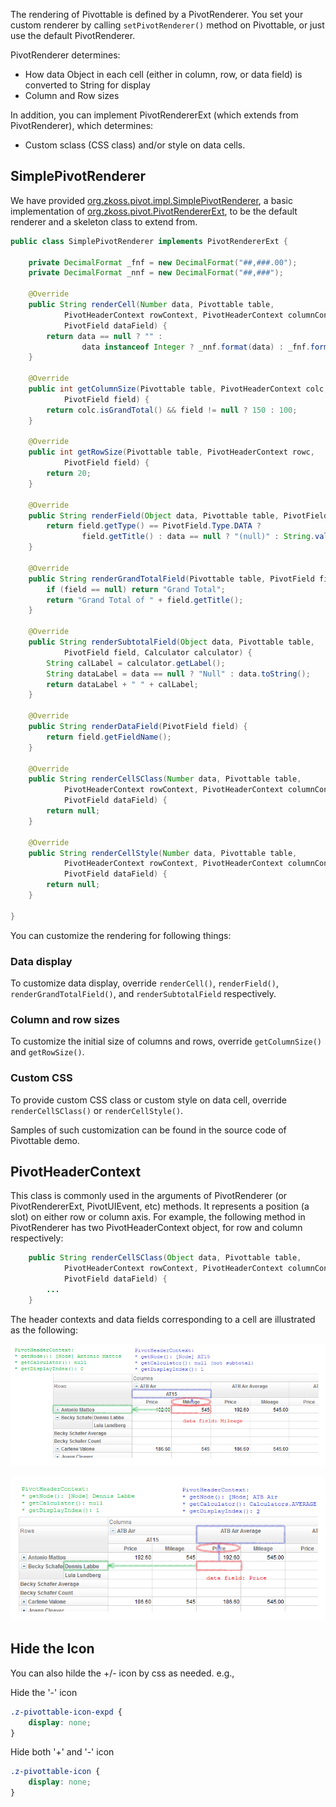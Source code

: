 

The rendering of Pivottable is defined by a PivotRenderer. You set your
custom renderer by calling `setPivotRenderer()` method on Pivottable, or
just use the default PivotRenderer.

PivotRenderer determines:

- How data Object in each cell (either in column, row, or data field) is
  converted to String for display
- Column and Row sizes

In addition, you can implement PivotRendererExt (which extends from
PivotRenderer), which determines:

- Custom sclass (CSS class) and/or style on data cells.

## SimplePivotRenderer

We have provided
[org.zkoss.pivot.impl.SimplePivotRenderer](https://www.zkoss.org/javadoc/latest/zkpvt/org/zkoss/pivot/impl/SimplePivotRenderer.html),
a basic implementation of
[org.zkoss.pivot.PivotRendererExt](https://www.zkoss.org/javadoc/latest/zkpvt/org/zkoss/pivot/PivotRendererExt.html),
to be the default renderer and a skeleton class to extend from.

```java
public class SimplePivotRenderer implements PivotRendererExt {
    
    private DecimalFormat _fnf = new DecimalFormat("##,###.00");
    private DecimalFormat _nnf = new DecimalFormat("##,###");
    
    @Override
    public String renderCell(Number data, Pivottable table, 
            PivotHeaderContext rowContext, PivotHeaderContext columnContext,
            PivotField dataField) {
        return data == null ? "" :
                data instanceof Integer ? _nnf.format(data) : _fnf.format(data);
    }
    
    @Override
    public int getColumnSize(Pivottable table, PivotHeaderContext colc, 
            PivotField field) {
        return colc.isGrandTotal() && field != null ? 150 : 100;
    }
    
    @Override
    public int getRowSize(Pivottable table, PivotHeaderContext rowc, 
            PivotField field) {
        return 20;
    }
    
    @Override
    public String renderField(Object data, Pivottable table, PivotField field) {
        return field.getType() == PivotField.Type.DATA ?
                field.getTitle() : data == null ? "(null)" : String.valueOf(data);
    }
    
    @Override
    public String renderGrandTotalField(Pivottable table, PivotField field) {
        if (field == null) return "Grand Total";
        return "Grand Total of " + field.getTitle();
    }
    
    @Override
    public String renderSubtotalField(Object data, Pivottable table, 
            PivotField field, Calculator calculator) {
        String calLabel = calculator.getLabel();
        String dataLabel = data == null ? "Null" : data.toString();
        return dataLabel + " " + calLabel;
    }
    
    @Override
    public String renderDataField(PivotField field) {
        return field.getFieldName();
    }
    
    @Override
    public String renderCellSClass(Number data, Pivottable table,
            PivotHeaderContext rowContext, PivotHeaderContext columnContext,
            PivotField dataField) {
        return null;
    }
    
    @Override
    public String renderCellStyle(Number data, Pivottable table,
            PivotHeaderContext rowContext, PivotHeaderContext columnContext,
            PivotField dataField) {
        return null;
    }
    
}
```

You can customize the rendering for following things:

### Data display

To customize data display, override `renderCell()`, `renderField()`,
`renderGrandTotalField()`, and `renderSubtotalField` respectively.

### Column and row sizes

To customize the initial size of columns and rows, override
`getColumnSize()` and `getRowSize()`.

### Custom CSS

To provide custom CSS class or custom style on data cell, override
`renderCellSClass()` or `renderCellStyle()`.

Samples of such customization can be found in the source code of
Pivottable demo.

 

## PivotHeaderContext

This class is commonly used in the arguments of PivotRenderer (or
PivotRendererExt, PivotUIEvent, etc) methods. It represents a position
(a slot) on either row or column axis. For example, the following method
in PivotRenderer has two PivotHeaderContext object, for row and column
respectively:

```java
    public String renderCellSClass(Object data, Pivottable table,
            PivotHeaderContext rowContext, PivotHeaderContext columnContext,
            PivotField dataField) {
        ...
    }
```

The header contexts and data fields corresponding to a cell are
illustrated as the following:

![](images/ZKPvtEsn_HeaderContext_02.png)

![](images/ZKPvtEsn_HeaderContext_03.png)

 

## Hide the Icon

You can also hilde the +/- icon by css as needed. e.g.,

Hide the '-' icon

```css
.z-pivottable-icon-expd {
    display: none;
}
```

Hide both '+' and '-' icon

```css
.z-pivottable-icon {
    display: none;
}
```

#
